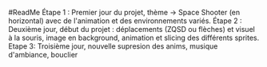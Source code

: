 #ReadMe
Étape 1 : Premier jour du projet, thème → Space Shooter (en horizontal) avec de l'animation et des environnements variés.
Étape 2 : Deuxième jour, début du projet : déplacements (ZQSD ou flèches) et visuel à la souris, image en background, animation et slicing des différents sprites.
Etape 3: Troisième jour, nouvelle supresion des anims, musique d'ambiance, bouclier
